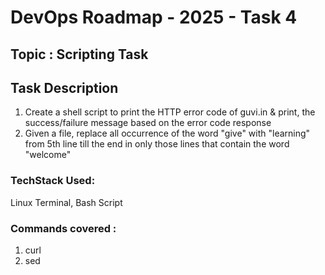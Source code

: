 # DevOps Roadmap - 2025 - Task 4 

## Topic : Scripting Task

## Task Description

1. Create a shell script to print the HTTP error code of guvi.in & print, the success/failure message based on the error code response
2. Given a file, replace all occurrence of the word "give" with "learning" from 5th line till the end in only those lines that contain the word "welcome"

### TechStack Used: 
Linux Terminal, Bash Script
 
### Commands covered : 
1. curl  
2. sed
